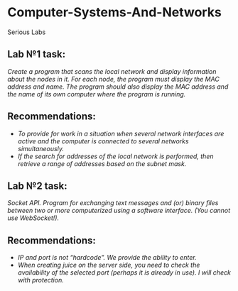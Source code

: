 # Computer-Systems-And-Networks
Serious Labs

## Lab №1 task:
*Create a program that scans the local network and display information about the nodes in it. For each node, the program must display the MAC address and name. The program should also display the MAC address and the name of its own computer where the program is running.*
## Recommendations:
* *To provide for work in a situation when several network interfaces are active and the computer is connected to several networks simultaneously.*
* *If the search for addresses of the local network is performed, then retrieve a range of addresses based on the subnet mask.*

## Lab №2 task:
*Socket API. Program for exchanging text messages and (or) binary files between two or more computerized using a software interface. (You cannot use WebSocket!).*
## Recommendations:
* *IP and port is not “hardcode”. We provide the ability to enter.*
* *When creating juice on the server side, you need to check the availability of the selected port (perhaps it is already in use). I will check with protection.*
